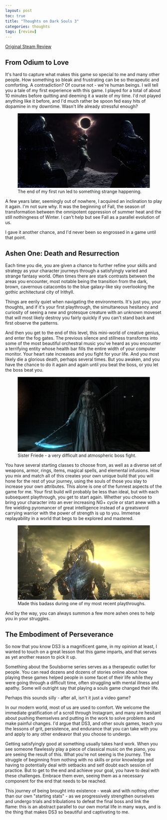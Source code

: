 ```yaml
---
layout: post
toc: true
title: "Thoughts on Dark Souls 3"
categories: thoughts
tags: [review]
---
```


[Original Steam Review](https://steamcommunity.com/id/deadoceans/recommended/374320/)

## From Odium to Love

It's hard to capture what makes this game so special to me and many other people. How something so bleak and frustrating can be so therapeutic and comforting. A contradiction? Of course not - we're human beings.
I will tell you a tale of my first experience with this game. I played for a total of about 10 minutes before quitting and deeming it a waste of my time. I'd not played anything like it before, and I'd much rather be spoon fed easy hits of dopamine in my downtime. Wasn't life already stressful enough?

<figure>
    <img src="../img/ds3_3.jpg">
    <figcaption>The end of my first run led to something strange happening.</figcaption>
</figure>

A few years later, seemingly out of nowhere, I acquired an inclination to play it again. I'm not sure why. It was the beginning of Fall, the season of transformation between the omnipotent oppression of summer heat and the still nothingness of Winter. I can't help but see Fall as a parallel evolution of us.

I gave it another chance, and I'd never been so engrossed in a game until that point.

## Ashen One: Death and Resurrection

Each time you die, you are given a chance to further refine your skills and strategy as your character journeys through a satisfyingly varied and strange fantasy world. Often times there are stark contrasts between the areas you encounter, most notable being the transition from the dark, brown, cavernous catacombs to the blue galaxy-like sky overlooking the gothic architectural city of Irithyll.

Things are eerily quiet when navigating the environments. It's just you, your thoughts, and if it's your first playthrough, the simultaneous hesitancy and curiosity of seeing a new and grotesque creature with an unknown moveset that will most likely destroy you fairly quickly if you can't stand back and first observe the patterns.

And then you get to the end of this level, this mini-world of creative genius, and enter the fog gates. The previous silence and stillness transforms into some of the most beautiful orchestral music you've heard as you encounter a terrifying entity whose health bar fills the entire width of your computer monitor. Your heart rate increases and you fight for your life. And you most likely die a glorious death, perhaps several times. But you awaken, and you have the chance to do it again and again until you beat the boss, or you let the boss beat you.

<figure>
    <img src="../img/ds3_2.jpg">
    <figcaption>Sister Friede - a very difficult and atmospheric boss fight.</figcaption>
</figure>

You have several starting classes to choose from, as well as a diverse set of weapons, armor, rings, items, magical spells, and elemental infusions. How you mix and match all of this creates your own unique build that you will hone for the rest of your journey, using the souls of those you slay to increase your own attributes. This alone is one of the funnest aspects of the game for me. Your first build will probably be less than ideal, but with each subsequent playthrough, you get to start again. Whether you choose to bring your character into an ever increasing NG+ cycle or start anew with a fire wielding pyromancer of great intelligence instead of a greatsword carrying warrior with the power of strength is up to you. Immense replayability in a world that begs to be explored and mastered.


<figure>
    <img src="../img/ds3_1.jpg">
    <figcaption>Made this badass during one of my most recent playthroughs.</figcaption>
</figure>

And by the way, you can always summon a few more ashen ones to help you in your struggles.

## The Embodiment of Perseverance

So now that you know DS3 is a magnificent game, in my opinion at least, I wanted to touch on a great lesson that this game imparts, and that serves as yet another reason to pick it up.

Something about the Soulsborne series serves as a therapeutic outlet for people. You can read dozens and dozens of stories online about how playing these games helped people in some facet of their life while they were going through a difficult time, often struggling with mental illness and apathy. Some will outright say that playing a souls game changed their life.

Perhaps this sounds silly - after all, isn't it just a video game?

In our modern world, most of us are used to comfort. We welcome the immediate gratification of a scroll through Instagram, and many are hesitant about pushing themselves and putting in the work to solve problems and make painful changes. I'd argue that DS3, and other souls games, teach you the lessons of grit, persistence, and endurance that you can take with you and apply to any other endeavor that you choose to undergo.

Getting satisfyingly good at something usually takes hard work. When you see someone flawlessly play a piece of classical music on the piano, you are seeing the result of this. What you're not seeing is the journey. The struggle of beginning from nothing with no skills or prior knowledge and having to potentially deal with setbacks and self doubt each session of practice. But to get to the end and achieve your goal, you have to deal with these challenges. Embrace them even, seeing them as a necessary component for the end that needs to be reached.

This journey of being brought into existence - weak and with nothing other than our own "starting stats" - as we progressively strengthen ourselves and undergo trials and tribulations to defeat the final boss and link the flame: this is an abstract parallel to our own mortal life in many ways, and is the thing that makes DS3 so beautiful and captivating to me.
